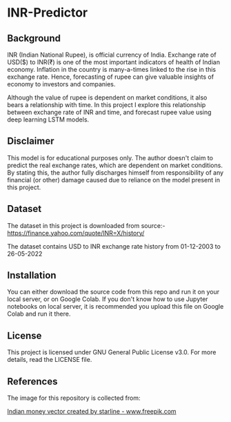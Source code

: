 # INR-Predictor

## Background

INR (Indian National Rupee), is official currency of India. Exchange rate of USD($) to INR(₹) is one of the most important indicators of health of Indian economy. Inflation in the country is many-a-times linked to the rise in this exchange rate. Hence, forecasting of rupee can give valuable insights of economy to investors and companies.

Although the value of rupee is dependent on market conditions, it also bears a relationship with time. In this project I explore this relationship between exchange rate of INR and time, and forecast rupee value using deep learning LSTM models.

## Disclaimer

This model is for educational purposes only. The author doesn't claim to predict the real exchange rates, which are dependent on market conditions. By stating this, the author fully discharges himself from responsibility of any financial (or other) damage caused due to reliance on the model present in this project.

## Dataset

The dataset in this project is downloaded from source:- https://finance.yahoo.com/quote/INR=X/history/

The dataset contains USD to INR exchange rate history from 01-12-2003 to 26-05-2022

## Installation

You can either download the source code from this repo and run it on your local server, or on Google Colab. If you don't know how to use Jupyter notebooks on local server, it is recommended you upload this file on Google Colab and run it there.

## License

This project is licensed under GNU General Public License v3.0. For more details, read the LICENSE file.

## References

The image for this repository is collected from:

<a href='https://www.freepik.com/vectors/indian-money'>Indian money vector created by starline - www.freepik.com</a>
